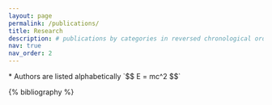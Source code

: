 ```yaml
---
layout: page
permalink: /publications/
title: Research
description: # publications by categories in reversed chronological order. generated by jekyll-scholar.
nav: true
nav_order: 2
---
```


<!-- _pages/publications.md -->
<div class="publications"> 
* Authors are listed alphabetically
`$$ E = mc^2 $$`

{% bibliography %}

</div>
